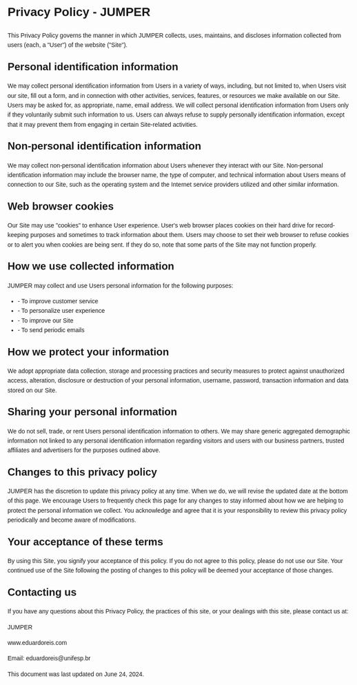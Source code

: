 <!DOCTYPE html>
<html lang="en">
<head>
    <meta charset="UTF-8">
    <meta name="viewport" content="width=device-width, initial-scale=1.0">
    <title>Privacy Policy - JUMPER</title>
    <style>
        body {
            font-family: Arial, sans-serif;
            line-height: 1.6;
            max-width: 800px;
            margin: 0 auto;
            padding: 20px;
        }
        h1 {
            font-size: 28px;
            margin-bottom: 20px;
        }
        h2 {
            font-size: 24px;
            margin-top: 20px;
            margin-bottom: 10px;
        }
        p {
            margin-bottom: 10px;
        }
    </style>
</head>
<body>

<h1>Privacy Policy - JUMPER</h1>

<p>This Privacy Policy governs the manner in which JUMPER collects, uses, maintains, and discloses information collected from users (each, a "User") of the website ("Site").</p>

<h2>Personal identification information</h2>
<p>We may collect personal identification information from Users in a variety of ways, including, but not limited to, when Users visit our site, fill out a form, and in connection with other activities, services, features, or resources we make available on our Site. Users may be asked for, as appropriate, name, email address. We will collect personal identification information from Users only if they voluntarily submit such information to us. Users can always refuse to supply personally identification information, except that it may prevent them from engaging in certain Site-related activities.</p>

<h2>Non-personal identification information</h2>
<p>We may collect non-personal identification information about Users whenever they interact with our Site. Non-personal identification information may include the browser name, the type of computer, and technical information about Users means of connection to our Site, such as the operating system and the Internet service providers utilized and other similar information.</p>

<h2>Web browser cookies</h2>
<p>Our Site may use "cookies" to enhance User experience. User's web browser places cookies on their hard drive for record-keeping purposes and sometimes to track information about them. Users may choose to set their web browser to refuse cookies or to alert you when cookies are being sent. If they do so, note that some parts of the Site may not function properly.</p>

<h2>How we use collected information</h2>
<p>JUMPER may collect and use Users personal information for the following purposes:</p>
<ul>
    <li>- To improve customer service</li>
    <li>- To personalize user experience</li>
    <li>- To improve our Site</li>
    <li>- To send periodic emails</li>
</ul>

<h2>How we protect your information</h2>
<p>We adopt appropriate data collection, storage and processing practices and security measures to protect against unauthorized access, alteration, disclosure or destruction of your personal information, username, password, transaction information and data stored on our Site.</p>

<h2>Sharing your personal information</h2>
<p>We do not sell, trade, or rent Users personal identification information to others. We may share generic aggregated demographic information not linked to any personal identification information regarding visitors and users with our business partners, trusted affiliates and advertisers for the purposes outlined above.</p>

<h2>Changes to this privacy policy</h2>
<p>JUMPER has the discretion to update this privacy policy at any time. When we do, we will revise the updated date at the bottom of this page. We encourage Users to frequently check this page for any changes to stay informed about how we are helping to protect the personal information we collect. You acknowledge and agree that it is your responsibility to review this privacy policy periodically and become aware of modifications.</p>

<h2>Your acceptance of these terms</h2>
<p>By using this Site, you signify your acceptance of this policy. If you do not agree to this policy, please do not use our Site. Your continued use of the Site following the posting of changes to this policy will be deemed your acceptance of those changes.</p>

<h2>Contacting us</h2>
<p>If you have any questions about this Privacy Policy, the practices of this site, or your dealings with this site, please contact us at:</p>
<p>JUMPER</p>
<p>www.eduardoreis.com</p>
<p>Email: eduardoreis@unifesp.br</p>

<p>This document was last updated on June 24, 2024.</p>

</body>
</html>